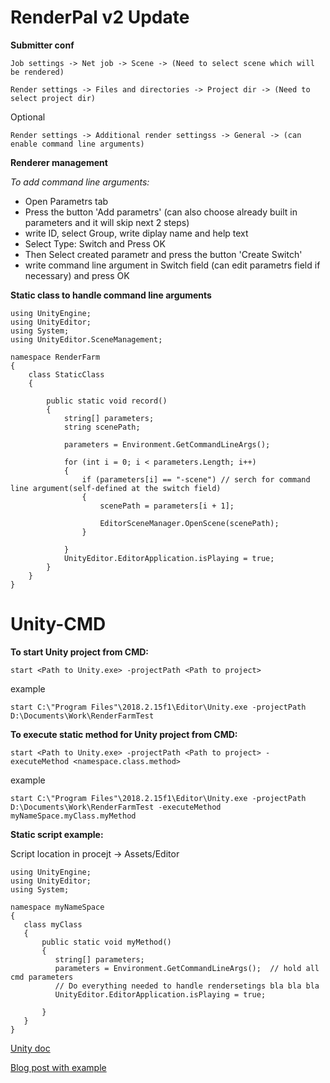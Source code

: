 # RenderPal v2 Update

**Submitter conf**

```Job settings -> Net job -> Scene -> (Need to select scene which will be rendered)```

```Render settings -> Files and directories -> Project dir -> (Need to select project dir)```

Optional

```Render settings -> Additional render settingss -> General -> (can enable command line arguments)```

**Renderer management**

*To add command line arguments:*
- Open Parametrs tab
- Press the button 'Add parametrs' (can also choose already built in parameters and it will skip next 2 steps)
- write ID, select Group, write diplay name and help text
- Select Type: Switch and Press OK
- Then Select created parametr and press the button 'Create Switch' 
- write command line argument in Switch field (can edit parametrs field if necessary) and press OK

 
**Static class to handle command line arguments**
```
using UnityEngine;
using UnityEditor;
using System;
using UnityEditor.SceneManagement;

namespace RenderFarm
{
    class StaticClass
    {

        public static void record()
        {
            string[] parameters;
            string scenePath;

            parameters = Environment.GetCommandLineArgs();

            for (int i = 0; i < parameters.Length; i++)
            {
                if (parameters[i] == "-scene") // serch for command line argument(self-defined at the switch field)
                {
                    scenePath = parameters[i + 1];

                    EditorSceneManager.OpenScene(scenePath);
                }

            }
            UnityEditor.EditorApplication.isPlaying = true;
        }
    }
}
```






# Unity-CMD

**To start Unity project from CMD:**

``` start <Path to Unity.exe> -projectPath <Path to project> ```

  example
  
```start C:\"Program Files"\2018.2.15f1\Editor\Unity.exe -projectPath D:\Documents\Work\RenderFarmTest```



**To execute static method for Unity project from CMD:**

```start <Path to Unity.exe> -projectPath <Path to project> -executeMethod <namespace.class.method>```

  example
  
```start C:\"Program Files"\2018.2.15f1\Editor\Unity.exe -projectPath D:\Documents\Work\RenderFarmTest -executeMethod myNameSpace.myClass.myMethod```

**Static script example:**

Script location in procejt -> Assets/Editor

```
using UnityEngine;
using UnityEditor;
using System;

namespace myNameSpace
{
   class myClass
   {
       public static void myMethod()
       {
          string[] parameters;   
          parameters = Environment.GetCommandLineArgs();  // hold all cmd parameters
          // Do everything needed to handle rendersetings bla bla bla
          UnityEditor.EditorApplication.isPlaying = true;
       
       }
   }
}
```
[Unity doc](https://docs.unity3d.com/Manual/CommandLineArguments.html)

[Blog post with example](http://www.kinematicsoup.com/news/using-the-command-line-toolset-to-run-unity-tests)
